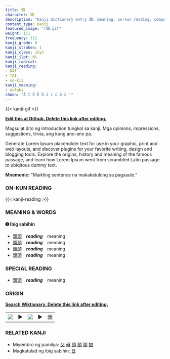 ```yaml
---
title: 頭
character: 頭
description: "Kanji dictionary entry 頭: meaning, on-kun reading, compounds, origin, related kanji"
content_type: kanji
featured_image: "/頭.gif"
weight: 111
frequency: 111
kanji_grade: 9
kanji_strokes: 1
kanji_class: Jōyō
kanji_jlpt: N1
kanji_radical: 
kanji_reading: 
- DAI
- TAI
- oo-kii
kanji_meaning:
- malaki
chōon: "Ā Ī Ū Ē Ō ā ī ū ē ō ’"
---
```

[//]: # (Don't edit the line below. Kanji animated GIF code is automatically generated.)
{{< kanji-gif >}}

[//]: # (Edit below this line.)

**[Edit this at Github. Delete this link after editing.](https://github.com/tim0g/tim/tree/main/content/kanji/頭/index.md)**

Magsulat dito ng introduction tungkol sa kanji. Mga opinions, impressions, suggestions, trivia, ang kung ano-ano pa.

Generate Lorem Ipsum placeholder text for use in your graphic, print and web layouts, and discover plugins for your favorite writing, design and blogging tools. Explore the origins, history and meaning of the famous passage, and learn how Lorem Ipsum went from scrambled Latin passage to ubiqitous dummy text.
 
**Mnemonic:** "Maikling sentence na makakatulong sa pagsaulo."

### ON-KUN READING

[//]: # (Don't edit the line below. ON-KUN READING code is automatically generated.)
{{< kanji-reading >}}

### MEANING & WORDS

#### ➊ **Ibig sabihin**
  - [頭](../頭)[頭](../頭)　***reading***　meaning
  - [頭](../頭)[頭](../頭)　***reading***　meaning
  - [頭](../頭)[頭](../頭)　***reading***　meaning
  - [頭](../頭)[頭](../頭)　***reading***　meaning

### SPECIAL READING
  - [頭](../頭)[頭](../頭)　***reading***　meaning

### ORIGIN

**[Search Wiktionary. Delete this link after editing.](https://wiktionary.org/wiki/頭)**
<table class="kanji-table"><tr><td>
<img src="60px-頭-bronze.svg.png">
</td><td>▶</td><td>
<img src="60px-頭-oracle.svg.png">
</td><td>▶</td>
<td class="kanji-origin">頭</td>
</tr></table>

### RELATED KANJI
- Miyembro ng pamilya: [父](../父) [母](../母) [頭](../頭) [頭](../頭) [頭](../頭) [娘](../娘)
- Magkatulad ng ibig sabihin: [日](../日)
